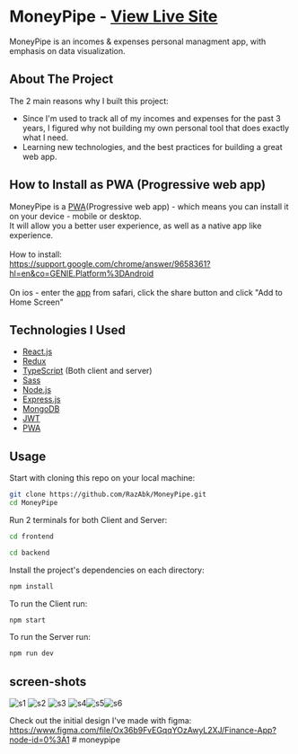 # MoneyPipe - <a href="https://moneypipe.herokuapp.com/">View Live Site</a>

MoneyPipe is an incomes & expenses personal managment app, with emphasis on data visualization.
<br>



## About The Project
The 2 main reasons why I built this project:
* Since I'm used to track all of my incomes and expenses for the past 3 years, I figured why not building my own personal tool that does exactly what I need.
* Learning new technologies, and the best practices for building a great web app.

## How to Install as PWA (Progressive web app)
MoneyPipe is a <a href="https://web.dev/progressive-web-apps/">PWA</a>(Progressive web app) - which means you can install it on your device - mobile or desktop.
<br>
It will allow you a better user experience, as well as a native app like experience.
<br>
<br>
How to install:
<br>
https://support.google.com/chrome/answer/9658361?hl=en&co=GENIE.Platform%3DAndroid
<br>
<br>
On ios - enter the <a href="https://moneypipe.herokuapp.com/">app</a> from safari, click the share button and click "Add to Home Screen"


## Technologies I Used

* [React.js](https://reactjs.org/)
* [Redux](https://redux.js.org/)
* [TypeScript](https://www.typescriptlang.org/) (Both client and server)
* [Sass](https://sass-lang.com/)
* [Node.js](https://nodejs.org/en/)
* [Express.js](https://expressjs.com/)
* [MongoDB](https://www.mongodb.com/)
* [JWT](https://jwt.io/)
* [PWA](https://web.dev/progressive-web-apps/)

## Usage

Start with cloning this repo on your local machine:

```sh
git clone https://github.com/RazAbk/MoneyPipe.git
cd MoneyPipe
```

Run 2 terminals for both Client and Server:

```sh
cd frontend
```
```sh
cd backend
```
Install the project's dependencies on each directory:

```sh
npm install
```

To run the Client run:

```sh
npm start
```

To run the Server run:

```sh
npm run dev
```


## screen-shots
![s1](https://user-images.githubusercontent.com/85071405/147366342-f2dedf7d-a8ac-440e-b5f3-aa38e820aa4d.jpg)
![s2](https://user-images.githubusercontent.com/85071405/147366347-31b5e0b7-64d2-410a-b7eb-9ff2a645f5c8.jpg)
![s3](https://user-images.githubusercontent.com/85071405/147366358-4e831c12-83ec-429a-a3a0-51ab6bded818.jpg)
![s4](https://user-images.githubusercontent.com/85071405/147366367-d1fba11d-0b74-4956-b789-6108df80ee1e.jpg)![s5](https://user-images.githubusercontent.com/85071405/147366370-7a39498d-6cb3-4460-ad07-699fd2451e06.jpg)![s6](https://user-images.githubusercontent.com/85071405/147366373-6b451a15-f942-4549-ad41-b6cb448fe48a.jpg)

Check out the initial design I've made with figma:\
https://www.figma.com/file/Ox36b9FvEGqqYOzAwyL2XJ/Finance-App?node-id=0%3A1
#   m o n e y p i p e  
 
